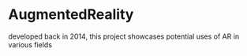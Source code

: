 # AugmentedReality
developed back in 2014, this project showcases potential uses of AR in various fields
